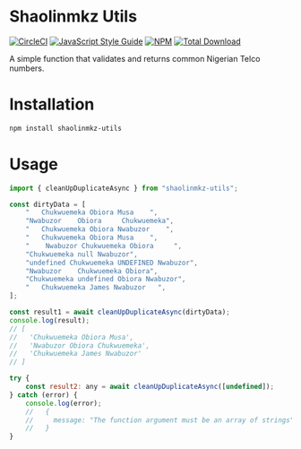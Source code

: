 # Shaolinmkz Utils

[![CircleCI](https://circleci.com/gh/shaolinmkz/shaolinmkz-utils.svg?style=svg&circle-token=ba1736a4c7900623196486e65a8dabf80414efc8)](https://circleci.com/gh/shaolinmkz/shaolinmkz-utils) [![JavaScript Style Guide](https://img.shields.io/badge/code_style-standard-brightgreen.svg)](https://standardjs.com) [![NPM](https://img.shields.io/npm/v/shaolinmkz-utils.svg)](https://www.npmjs.com/package/shaolinmkz-utils) [![Total Download](https://img.shields.io/npm/dt/shaolinmkz-utils.svg)](https://www.npmjs.com/package/shaolinmkz-utils)

A simple function that validates and returns common Nigerian Telco numbers.

# Installation

```sh
npm install shaolinmkz-utils
```

# Usage

```js
import { cleanUpDuplicateAsync } from "shaolinmkz-utils";

const dirtyData = [
	"   Chukwuemeka Obiora Musa    ",
	"Nwabuzor    Obiora     Chukwuemeka",
	"   Chukwuemeka Obiora Nwabuzor    ",
	"   Chukwuemeka Obiora Musa    ",
	"    Nwabuzor Chukwuemeka Obiora     ",
	"Chukwuemeka null Nwabuzor",
	"undefined Chukwuemeka UNDEFINED Nwabuzor",
	"Nwabuzor    Chukwuemeka Obiora",
	"Chukwuemeka undefined Obiora Nwabuzor",
	"   Chukwuemeka James Nwabuzor   ",
];

const result1 = await cleanUpDuplicateAsync(dirtyData);
console.log(result);
// [
//   'Chukwuemeka Obiora Musa',
//   'Nwabuzor Obiora Chukwuemeka',
//   'Chukwuemeka James Nwabuzor'
// ]

try {
	const result2: any = await cleanUpDuplicateAsync([undefined]);
} catch (error) {
	console.log(error);
	//   {
	//     message: "The function argument must be an array of strings"
	//   }
}
```
